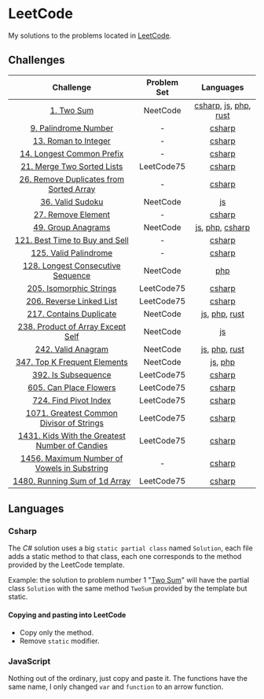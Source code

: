 # LeetCode

My solutions to the problems located in [LeetCode](https://leetcode.com/problemset/all/).

## Challenges

|                                                              Challenge                                                               | Problem Set |                                                 Languages                                                 |
| :----------------------------------------------------------------------------------------------------------------------------------: | :---------: | :-------------------------------------------------------------------------------------------------------: |
|                                         [1. Two Sum](https://leetcode.com/problems/two-sum/)                                         |  NeetCode   | [csharp](Csharp/Challenges/1.cs), [js](JS/1.js), [php](PHP/1.php), [rust](rust/src/problems/problem_1.rs) |
|                               [9. Palindrome Number](https://leetcode.com/problems/palindrome-number)                                |      -      |                                     [csharp](Csharp/Challenges/9.cs)                                      |
|                                [13. Roman to Integer](https://leetcode.com/problems/roman-to-integer)                                |      -      |                                     [csharp](Csharp/Challenges/13.cs)                                     |
|                           [14. Longest Common Prefix](https://leetcode.com/problems/longest-common-prefix)                           |      -      |                                     [csharp](Csharp/Challenges/14.cs)                                     |
|                          [21. Merge Two Sorted Lists](https://leetcode.com/problems/merge-two-sorted-lists)                          | LeetCode75  |                                     [csharp](Csharp/Challenges/21.cs)                                     |
|             [26. Remove Duplicates from Sorted Array](https://leetcode.com/problems/remove-duplicates-from-sorted-array)             |      -      |                                     [csharp](Csharp/Challenges/26.cs)                                     |
|                                    [36. Valid Sudoku](https://leetcode.com/problems/valid-sudoku)                                    |  NeetCode   |                                              [js](JS/36.js)                                               |
|                                  [27. Remove Element](https://leetcode.com/problems/remove-element)                                  |      -      |                                     [csharp](Csharp/Challenges/27.cs)                                     |
|                                  [49. Group Anagrams](https://leetcode.com/problems/group-anagrams)                                  |  NeetCode   |                   [js](JS/49.js), [php](PHP/49.php), [csharp](Csharp/Challenges/49.cs)                    |
|                   [121. Best Time to Buy and Sell](https://leetcode.com/problems/best-time-to-buy-and-sell-stock)                    |      -      |                                    [csharp](Csharp/Challenges/121.cs)                                     |
|                               [125. Valid Palindrome](https://leetcode.com/problems/valid-palindrome)                                |      -      |                                    [csharp](Csharp/Challenges/125.cs)                                     |
|                   [128. Longest Consecutive Sequence](https://leetcode.com/problems/longest-consecutive-sequence/)                   |  NeetCode   |                                            [php](PHP/128.php)                                             |
|                             [205. Isomorphic Strings](https://leetcode.com/problems/isomorphic-strings)                              | LeetCode75  |                                    [csharp](Csharp/Challenges/205.cs)                                     |
|                            [206. Reverse Linked List](https://leetcode.com/problems/reverse-linked-list)                             | LeetCode75  |                                    [csharp](Csharp/Challenges/206.cs)                                     |
|                             [217. Contains Duplicate](https://leetcode.com/problems/contains-duplicate)                              |  NeetCode   |               [js](JS/217.js), [php](PHP/217.php), [rust](rust/src/problems/problem_217.rs)               |
|                   [238. Product of Array Except Self](https://leetcode.com/problems/product-of-array-except-self/)                   |  NeetCode   |                                              [js](JS/238.js)                                              |
|                                  [242. Valid Anagram](https://leetcode.com/problems/valid-anagram)                                   |  NeetCode   |               [js](JS/242.js), [php](PHP/242.php), [rust](rust/src/problems/problem_242.rs)               |
|                        [347. Top K Frequent Elements](https://leetcode.com/problems/top-k-frequent-elements)                         |  NeetCode   |                                    [js](JS/347.js), [php](PHP/347.php)                                    |
|                                 [392. Is Subsequence](https://leetcode.com/problems/is-subsequence)                                  | LeetCode75  |                                    [csharp](Csharp/Challenges/392.cs)                                     |
|                              [605. Can Place Flowers](https://leetcode.com/problems/can-place-flowers)                               | LeetCode75  |                                    [csharp](Csharp/Challenges/605.cs)                                     |
|                               [724. Find Pivot Index](https://leetcode.com/problems/find-pivot-index)                                | LeetCode75  |                                    [csharp](Csharp/Challenges/724.cs)                                     |
|             [1071. Greatest Common Divisor of Strings](https://leetcode.com/problems/greatest-common-divisor-of-strings)             | LeetCode75  |                                    [csharp](Csharp/Challenges/1071.cs)                                    |
|       [1431. Kids With the Greatest Number of Candies](https://leetcode.com/problems/kids-with-the-greatest-number-of-candies)       | LeetCode75  |                                    [csharp](Csharp/Challenges/1431.cs)                                    |
| [1456. Maximum Number of Vowels in Substring](https://leetcode.com/problems/maximum-number-of-vowels-in-a-substring-of-given-length) |      -      |                                    [csharp](Csharp/Challenges/1456.cs)                                    |
|                        [1480. Running Sum of 1d Array](https://leetcode.com/problems/running-sum-of-1d-array)                        | LeetCode75  |                                    [csharp](Csharp/Challenges/1480.cs)                                    |

## Languages

### Csharp

The _C#_ solution uses a big `static partial class` named `Solution`, each file adds a static method to that class, each one corresponds to the method provided by the LeetCode template.

Example: the solution to problem number 1 "[Two Sum](https://leetcode.com/problems/two-sum/)" will have the partial class `Solution` with the same method `TwoSum` provided by the template but static.

#### Copying and pasting into LeetCode

- Copy only the method.
- Remove `static` modifier.

### JavaScript

Nothing out of the ordinary, just copy and paste it. The functions have the same name, I only changed `var` and `function` to an arrow function.
